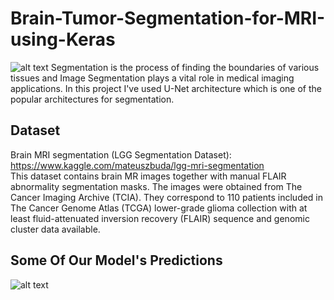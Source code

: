 # Brain-Tumor-Segmentation-for-MRI-using-Keras
![alt text](http://uupload.ir/files/c0aj_seg.png)
Segmentation is the process of finding the boundaries of various tissues and Image Segmentation plays a vital role in medical imaging applications.
In this project I've used U-Net architecture which is one of the popular architectures for segmentation.
## Dataset
Brain MRI segmentation (LGG Segmentation Dataset): https://www.kaggle.com/mateuszbuda/lgg-mri-segmentation <br>
This dataset contains brain MR images together with manual FLAIR abnormality segmentation masks.
The images were obtained from The Cancer Imaging Archive (TCIA).
They correspond to 110 patients included in The Cancer Genome Atlas (TCGA) lower-grade glioma collection with at least fluid-attenuated inversion recovery (FLAIR) sequence and genomic cluster data available.
## Some Of Our Model's Predictions
![alt text](http://uupload.ir/files/bmob_bmww_p_final.png)
